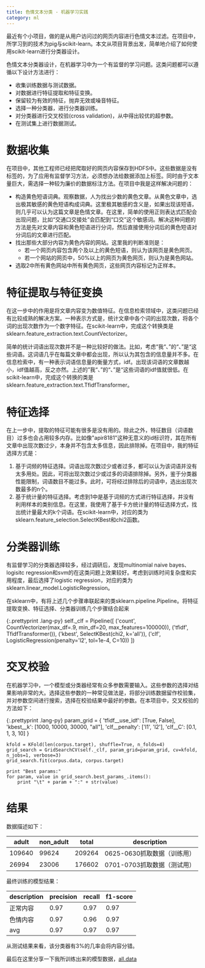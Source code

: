 ```yaml
---
title: 色情文本分类 - 机器学习实践
category: ml
---
```


最近有个小项目，做的是从用户访问过的网页内容进行色情文本过滤。在项目中，所学习到的技术为pig与scikit-learn。本文从项目背景出发，简单地介绍了如何使用scikit-learn进行分类器设计。

色情文本分类器设计，在机器学习中为一个有监督的学习问题。这类问题都可以遵循以下设计方法进行：

+ 收集训练数据与测试数据。
+ 对数据进行特征提取和特征变换。
+ 保留较为有效的特征，抛弃无效或噪音特征。
+ 选择一种分类器，进行分类器训练。
+ 对分类器进行交叉校验(cross validation)，从中得出较优的超参数。
+ 在测试集上进行数据测试。


# 数据收集 #
在项目中，其他工程师已经把爬取好的网页内容保存到HDFS中。这些数据是没有标签的，为了应用有监督学习方法，必须想办法给数据添加上标签。同时由于文本量巨大，需选择一种较为廉价的数据标注方法。在项目中我是这样解决问题的：

+ 构造黄色短语词典。观察数据，人为找出少数的黄色文章。从黄色文章中，选出极其敏感的黄色短语构成词典。这里极其敏感的含义是，如果出现该短语，则几乎可以认为这篇文章是色情文章。在这里，简单的使用正则表达式匹配会出现问题，比如“交通口交接处”会匹配到“口交”这个敏感词。解决这种问题的方法是先对文章内容和黄色短语进行分词，然后直接使用分词后的黄色短语对分词后的文章进行匹配。
+ 找出那些大部分内容为黄色内容的网站。这里我的判断准则是：
  - 若一个网页内容包含两个及以上的黄色短语，则认为该网页是黄色网页。
  - 若一个网站的网页中，50%以上的网页为黄色网页，则认为是黄色网站。
+ 选取2中所有黄色网站中所有黄色网页，这些网页内容标记为正样本。


# 特征提取与特征变换 #
在这一步中的作用是将文章内容变为数值特征。在信息检索领域中，这类问题已经有比较成熟的解决方案。一种表示方式是，统计文章中各个词的出现次数，将各个词的出现次数作为一个数字特征。在scikit-learn中，完成这个转换类是sklearn.feature_extraction.text.CountVectorizer。

简单的统计词语出现次数并不是一种比较好的做法。比如，考虑“我“、”的“、”是“这些词语。这词语几乎在每篇文章中都会出现，所以认为其包含的信息量并不多。在信息检索中，有一种表示词语信息量的衡量方式，idf。出现该词语的文章数越小，idf值越高，反之亦然。上述的”我“、”的“、”是“这些词语的idf值就很低。在scikit-learn中，完成这个转换的类是sklearn.feature_extraction.text.TfidfTransformer。


# 特征选择 #
在上一步中，提取的特征可能有很多是没有用的。除此之外，特征数目（词语数目）过多也会占用较多内存。比如像"apir8181"这种无意义的id标识符，其在所有文章中出现次数过少，本身并不包含太多信息，因此排除掉。在项目中，我的特征选择方式是：

1. 基于词频的特征选择。词语出现次数过少或者过多，都可以认为该词语并没有太多用处。因此，可将出现次数过少或过多的词语排除掉。另外，鉴于分类器性能限制，词语数目不能过多。此时，可将经过排除后的词语中，选出出现次数最多的n个。
2. 基于统计量的特征选择。考虑到1中是基于词频的方式进行特征选择，并没有利用样本的类别信息。在这里，我使用了基于卡方统计量的特征选择方式，找出统计量最大的k个词语。在scikit-learn中，对应的类为sklearn.feature_selection.SelectKBest和chi2函数。


# 分类器训练 #
有监督学习的分类器选择较多，经过调研后，发现multinomial naive bayes、logisitc regression和svm的在这类问题上效果较好。考虑到训练时间复杂度和实用程度，最后选择了logistic regression，对应的类为sklearn.linear_model.LogisticRegression。

在sklearn中，有将上述几个步骤串联起来的类sklearn.pipeline.Pipeline。将特征提取变换、特征选择、分类器训练几个步骤结合起来

{:.prettyprint .lang-py}
    self._clf = Pipeline([
        ('count', CountVectorizer(max_df=.9, min_df=20, max_features=100000)),
        ('tfidf', TfidfTransformer()),
        ('kbest', SelectKBest(chi2, k='all')),
        ('clf', LogisticRegression(penalty='l2', tol=1e-4, C=10))
    ])


# 交叉校验 #
在机器学习中，一个模型或分类器经常有众多参数需要输入。这些参数的选择对结果影响非常的大。选择这些参数的一种常见做法是，将部分训练数据留作校验集，并对参数空间进行搜索，选择在校验结果中最好的参数。在本项目中，交叉校验的方法如下：

{:.prettyprint .lang-py}
    param_grid = {
        'tfidf__use_idf': [True, False],
        'kbest__k': [1000, 10000, 30000, "all"],
        'clf__penalty': ['l1', 'l2'],
        'clf__C': [0.1, 1, 3, 10]
    }

    kfold = KFold(len(corpus.target), shuffle=True, n_folds=4)
    grid_search = GridSearchCV(self._clf, param_grid=param_grid, cv=kfold, n_jobs=1, verbose=3)
    grid_search.fit(corpus.data, corpus.target)

    print "Best params:"
    for param, value in grid_search.best_params_.items():
        print "\t" + param + ":" + str(value)

# 结果 #

数据描述如下：

| adult | non_adult | total | description |
| ----- | --------- | ----- | ----------- |
| 109640 | 99624 | 209264 | 0625-0630抓取数据（训练用）|
| 26994 | 23006 | 176602 | 0701-0703抓取数据（测试用） |


最终训练的模型结果：

| description | precision | recall | f1-score |
| ----------- | --------- | ------ | -------- |
| 正常内容 | 0.97 | 0.97 | 0.97 |
| 色情内容 | 0.97 | 0.96 | 0.97 |
| avg | 0.97 | 0.97 | 0.97 |

从测试结果来看，该分类器有3%的几率会将内容分错。

最后在这里分享一下我所训练出来的模型数据，[all.data](/assets/posts/2015-08-08-sex_filter/all.data)


